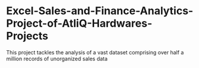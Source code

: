 # Excel-Sales-and-Finance-Analytics-Project-of-AtliQ-Hardwares-Projects
This project tackles the analysis of a vast dataset comprising over half a million records  of unorganized sales data
